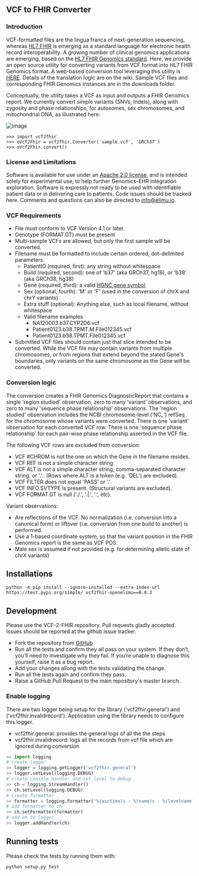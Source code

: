 ## **VCF to FHIR Converter**

### Introduction

VCF-formatted files are the lingua franca of next-generation sequencing, whereas [HL7 FHIR](https://www.hl7.org/fhir/) is emerging as a standard language for electronic health record interoperability. A growing number of clinical genomics applications are emerging, based on the [HL7 FHIR Genomics standard](http://hl7.org/fhir/uv/genomics-reporting/index.html). Here, we provide an open source utility for converting variants from VCF format into HL7 FHIR Genomics format. A web-based conversion tool leveraging this utility is [HERE](https://vcf-2-fhir.herokuapp.com/). Details of the translation logic are on the wiki. Sample VCF files and corresponding FHIR Genomics instances are in the downloads folder. 

Conceptually, the utility takes a VCF as input and outputs a FHIR Genomics report. We currently convert simple variants (SNVs, Indels), along with zygosity and phase relationships, for autosomes, sex chromosomes, and mitochondrial DNA, as illustrated here: 

![image](https://user-images.githubusercontent.com/46577791/80811245-5665bb00-8b7a-11ea-9b4e-4dc5c10cdce9.png)

```
>>> import vcf2fhir
>>> oVcf2Fhir = vcf2fhir.Converter('sample.vcf', 'GRCh37')
>>> oVcf2Fhir.convert()
```

### License and Limitations

Software is available for use under an [Apache 2.0 license](https://opensource.org/licenses/Apache-2.0), and is intended solely for experimental use, to help further Genomics-EHR integration exploration. Software is expressly not ready to be used with identifiable patient data or in delivering care to patients. Code issues should be tracked here. Comments and questions can also be directed to info@elimu.io.


### VCF Requirements

- File must conform to VCF Version 4.1 or later.
- Genotype (FORMAT.GT) must be present
- Multi-sample VCFs are allowed, but only the first sample will be converted.
- Filename must be formatted to include certain ordered, dot-delimited parameters.
  - PatientID (required, first): any string without whitespace
  - Build (required, second): one of 'b37' (aka GRCh37, hg19), or ‘b38’ (aka GRCh38, hg38)
  - Gene (required, third): a valid [HGNC gene symbol](https://www.genenames.org/).
  - Sex (optional, fourth): 'M' or 'F' (used in the conversion of chrX and chrY variants)
  - Extra stuff (optional): Anything else, such as local filename, without whitespace
  - Valid filename examples
    - NA120003.b37.CYP2D6.vcf
    - Patient0123.b38.TPMT.M.File012345.vcf
    - Patient0123.b38.TPMT.File012345.vcf
- Submitted VCF files should contain just that slice intended to be converted. While the VCF file may contain variants from multiple chromosomes, or from regions that extend beyond the stated Gene's boundaries, only variants on the same chromosome as the Gene will be converted. 

### Conversion logic

The conversion creates a FHIR Genomics DiagnosticReport that contains a single 'region studied' observation, zero to many 'variant' observations, and zero to many 'sequence phase relationship' observations. The 'region studied' observation includes the NCBI chromosome-level ('NC_') refSeq for the chromosome whose variants were converted. There is one 'variant' observation for each converted VCF row. There is one 'sequence phase relationship' for each pair-wise phase relationship asserted in the VCF file.

The following VCF rows are excluded from conversion: 
- VCF #CHROM is not the one on which the Gene in the filename resides.
- VCF REF is not a simple character string
- VCF ALT is not a simple character string, comma-separated character string, or '.'.. (Rows where ALT is a token (e.g. 'DEL') are excluded).
- VCF FILTER does not equal 'PASS' or '.'.
- VCF INFO.SVTYPE is present. (Structural variants are excluded).
- VCF FORMAT.GT is null ('./.', '.|.', '.', etc).

Variant observations:
- Are reflections of the VCF. No normalization (i.e. conversion into a canonical form) or liftover (i.e. conversion from one build to another) is performed. 
- Use a 1-based coordinate system, so that the variant position in the FHIR Genomics report is the same as VCF POS. 
- Male sex is assumed if not provided (e.g. for determining allelic state of chrX variants)

## Installations
```
python -m pip install --ignore-installed --extra-index-url https://test.pypi.org/simple/ vcf2fhir-openelimu==0.0.3
```

## Development  
  
Please use the VCF-2-FHIR repository. Pull requests gladly accepted. Issues should be reported at the github issue tracker.

* Fork the repository from [GitHub](https://github.com/openelimu/VCF-2-FHIR)
* Run all the tests and confirm they all pass on your system. If they don’t, you’ll need to investigate why they fail. If you’re unable to diagnose this yourself, raise it as a bug report.
* Add your changes allong with the tests validating the change.
* Run all the tests again and confirm they pass.
* Raise a GitHub Pull Request to the main repository's master branch.

### Enable logging

There are two logger being setup for the library ('vcf2fhir.general') and ('vcf2fhir.invalidrecord'). Application using the library needs to configure this logger.
* vcf2fhir.general: provides the general logs of all the the steps 
* vcf2fhir.invalidrecord: logs all the records from vcf file which are ignored during conversion

```python
>> import logging
# create logger
>> logger = logging.getLogger('vcf2fhir.general')
>> logger.setLevel(logging.DEBUG)
# create console handler and set level to debug
>> ch = logging.StreamHandler()
>> ch.setLevel(logging.DEBUG)
# create formatter
>> formatter = logging.Formatter('%(asctime)s - %(name)s - %(levelname)s - %(message)s')
# add formatter to ch
>> ch.setFormatter(formatter)
# add ch to logger
>> logger.addHandler(ch)
```


## Running tests  
  
Please check the tests by running them with:
```
python setup.py test
```